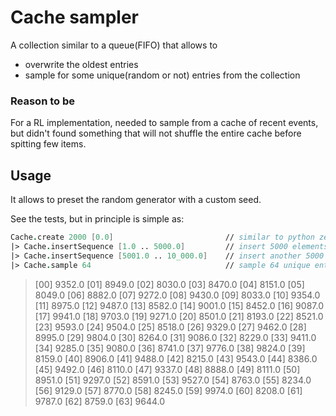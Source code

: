 # Cache sampler

A collection similar to a queue(FIFO) that allows to
- overwrite the oldest entries
- sample for some unique(random or not) entries from the collection

### Reason to be

For a RL implementation, needed to sample from a cache of recent events, but didn't found something that will not shuffle the entire cache before spitting few items.

## Usage

It allows to preset the random generator with a custom seed.

See the tests, but in principle is simple as:

```fsharp
Cache.create 2000 [0.0]                         // similar to python zero(2000)
|> Cache.insertSequence [1.0 .. 5000.0]         // insert 5000 elements that are truncated to the last cache capacity 2000 in our case 
|> Cache.insertSequence [5001.0 .. 10_000.0]    // insert another 5000 elements that will retain the last 2000 entries (again the cache capacity)
|> Cache.sample 64                              // sample 64 unique entries from that current cache
```

>  [00] 9352.0
>  [01] 8949.0
>  [02] 8030.0
>  [03] 8470.0
>  [04] 8151.0
>  [05] 8049.0
>  [06] 8882.0
>  [07] 9272.0
>  [08] 9430.0
>  [09] 8033.0
>  [10] 9354.0
>  [11] 8975.0
>  [12] 9487.0
>  [13] 8582.0
>  [14] 9001.0
>  [15] 8452.0
>  [16] 9087.0
>  [17] 9941.0
>  [18] 9703.0
>  [19] 9271.0
>  [20] 8501.0
>  [21] 8193.0
>  [22] 8521.0
>  [23] 9593.0
>  [24] 9504.0
>  [25] 8518.0
>  [26] 9329.0
>  [27] 9462.0
>  [28] 8995.0
>  [29] 9804.0
>  [30] 8264.0
>  [31] 9086.0
>  [32] 8229.0
>  [33] 9411.0
>  [34] 9285.0
>  [35] 9080.0
>  [36] 8741.0
>  [37] 9776.0
>  [38] 9824.0
>  [39] 8159.0
>  [40] 8906.0
>  [41] 9488.0
>  [42] 8215.0
>  [43] 9543.0
>  [44] 8386.0
>  [45] 9492.0
>  [46] 8110.0
>  [47] 9337.0
>  [48] 8888.0
>  [49] 8111.0
>  [50] 8951.0
>  [51] 9297.0
>  [52] 8591.0
>  [53] 9527.0
>  [54] 8763.0
>  [55] 8234.0
>  [56] 9129.0
>  [57] 8770.0
>  [58] 8245.0
>  [59] 9974.0
>  [60] 8208.0
>  [61] 9787.0
>  [62] 8759.0
>  [63] 9644.0    